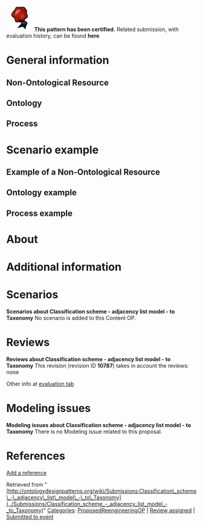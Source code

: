 [![](../images/thumb/b/b5/Certified.png/70px-Certified.png)](../Image/Certified.png "Certified.png") __This pattern has been certified.__
Related submission, with evaluation history, can be found __here__





#  General information


  




##  Non-Ontological Resource


  




##  Ontology


  




##  Process


  




#  Scenario example


  




##  Example of a Non-Ontological Resource


  




##  Ontology example


  




##  Process example


  




#  About


#  Additional information


#  Scenarios



__Scenarios about Classification scheme - adjacency list model - to Taxonomy__
No scenario is added to this Content OP.




#  Reviews



__Reviews about Classification scheme - adjacency list model - to Taxonomy__
This revision (revision ID __10787__) takes in account the reviews: none


Other info at [evaluation tab](http://ontologydesignpatterns.org/wiki/index.php?title=Submissions:Classification_scheme_-_adjacency_list_model_-_to_Taxonomy&action=evaluation "http://ontologydesignpatterns.org/wiki/index.php?title=Submissions:Classification_scheme_-_adjacency_list_model_-_to_Taxonomy&action=evaluation")




  




#  Modeling issues



__Modeling issues about Classification scheme - adjacency list model - to Taxonomy__
There is no Modeling issue related to this proposal.




  




#  References


[Add a reference](index.php@title=Odp%253AAdd_reference&subject=Submissions%253AClassification+scheme+-+adjacency+list+model+-+to+Taxonomy.html "http://ontologydesignpatterns.org/wiki/index.php?title=Odp:Add_reference&subject=Submissions%3AClassification+scheme+-+adjacency+list+model+-+to+Taxonomy")


  






Retrieved from "[http://ontologydesignpatterns.org/wiki/Submissions:Classification\_scheme\_-\_adjacency\_list\_model\_-\_to\_Taxonomy](../Submissions/Classification_scheme_-_adjacency_list_model_-_to_Taxonomy)"
 [Categories](http://ontologydesignpatterns.org/wiki/Special:Categories "Special:Categories"): [ProposedReengineeringOP](../Category/ProposedReengineeringOP "Category:ProposedReengineeringOP") | [Review assigned](../Category/Review_assigned "Category:Review assigned") | [Submitted to event](../Category/Submitted_to_event "Category:Submitted to event")